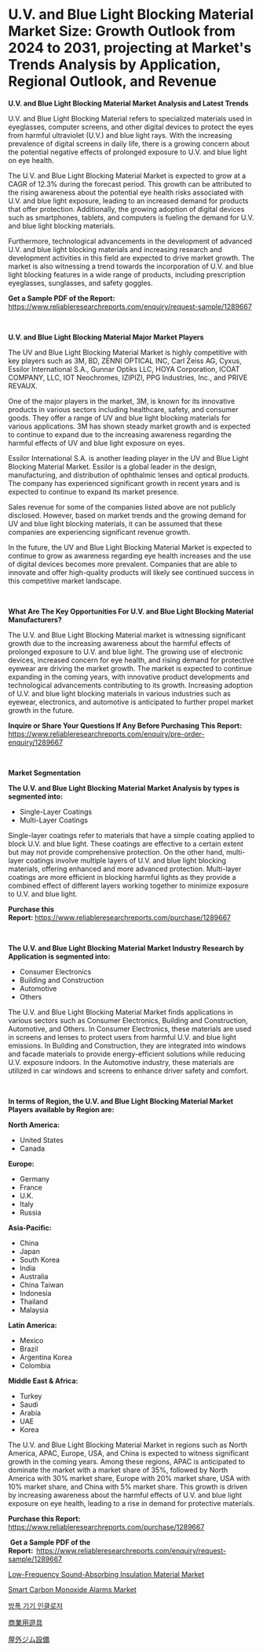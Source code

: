 <p><h1>U.V. and Blue Light Blocking Material Market Size: Growth Outlook from 2024 to 2031, projecting at Market's Trends Analysis by Application, Regional Outlook, and Revenue</h1></p><p><strong>U.V. and Blue Light Blocking Material Market Analysis and Latest Trends</strong></p>
<p><p>U.V. and Blue Light Blocking Material refers to specialized materials used in eyeglasses, computer screens, and other digital devices to protect the eyes from harmful ultraviolet (U.V.) and blue light rays. With the increasing prevalence of digital screens in daily life, there is a growing concern about the potential negative effects of prolonged exposure to U.V. and blue light on eye health.</p><p>The U.V. and Blue Light Blocking Material Market is expected to grow at a CAGR of 12.3% during the forecast period. This growth can be attributed to the rising awareness about the potential eye health risks associated with U.V. and blue light exposure, leading to an increased demand for products that offer protection. Additionally, the growing adoption of digital devices such as smartphones, tablets, and computers is fueling the demand for U.V. and blue light blocking materials.</p><p>Furthermore, technological advancements in the development of advanced U.V. and blue light blocking materials and increasing research and development activities in this field are expected to drive market growth. The market is also witnessing a trend towards the incorporation of U.V. and blue light blocking features in a wide range of products, including prescription eyeglasses, sunglasses, and safety goggles.</p></p>
<p><strong>Get a Sample PDF of the Report:&nbsp;</strong> <a href="https://www.reliableresearchreports.com/enquiry/request-sample/1289667">https://www.reliableresearchreports.com/enquiry/request-sample/1289667</a></p>
<p>&nbsp;</p>
<p><strong>U.V. and Blue Light Blocking Material Major Market Players</strong></p>
<p><p>The UV and Blue Light Blocking Material Market is highly competitive with key players such as 3M, BD, ZENNI OPTICAL INC, Carl Zeiss AG, Cyxus, Essilor International S.A., Gunnar Optiks LLC, HOYA Corporation, ICOAT COMPANY, LLC, IOT Neochromes, IZIPIZI, PPG Industries, Inc., and PRIVE REVAUX. </p><p>One of the major players in the market, 3M, is known for its innovative products in various sectors including healthcare, safety, and consumer goods. They offer a range of UV and blue light blocking materials for various applications. 3M has shown steady market growth and is expected to continue to expand due to the increasing awareness regarding the harmful effects of UV and blue light exposure on eyes.</p><p>Essilor International S.A. is another leading player in the UV and Blue Light Blocking Material Market. Essilor is a global leader in the design, manufacturing, and distribution of ophthalmic lenses and optical products. The company has experienced significant growth in recent years and is expected to continue to expand its market presence.</p><p>Sales revenue for some of the companies listed above are not publicly disclosed. However, based on market trends and the growing demand for UV and blue light blocking materials, it can be assumed that these companies are experiencing significant revenue growth.</p><p>In the future, the UV and Blue Light Blocking Material Market is expected to continue to grow as awareness regarding eye health increases and the use of digital devices becomes more prevalent. Companies that are able to innovate and offer high-quality products will likely see continued success in this competitive market landscape.</p></p>
<p>&nbsp;</p>
<p><strong>What Are The Key Opportunities For U.V. and Blue Light Blocking Material Manufacturers?</strong></p>
<p><p>The U.V. and Blue Light Blocking Material market is witnessing significant growth due to the increasing awareness about the harmful effects of prolonged exposure to U.V. and blue light. The growing use of electronic devices, increased concern for eye health, and rising demand for protective eyewear are driving the market growth. The market is expected to continue expanding in the coming years, with innovative product developments and technological advancements contributing to its growth. Increasing adoption of U.V. and blue light blocking materials in various industries such as eyewear, electronics, and automotive is anticipated to further propel market growth in the future.</p></p>
<p><strong>Inquire or Share Your Questions If Any Before Purchasing This Report:</strong> <a href="https://www.reliableresearchreports.com/enquiry/pre-order-enquiry/1289667">https://www.reliableresearchreports.com/enquiry/pre-order-enquiry/1289667</a></p>
<p>&nbsp;</p>
<p><strong>Market Segmentation</strong></p>
<p><strong>The U.V. and Blue Light Blocking Material Market Analysis by types is segmented into:</strong></p>
<p><ul><li>Single-Layer Coatings</li><li>Multi-Layer Coatings</li></ul></p>
<p><p>Single-layer coatings refer to materials that have a simple coating applied to block U.V. and blue light. These coatings are effective to a certain extent but may not provide comprehensive protection. On the other hand, multi-layer coatings involve multiple layers of U.V. and blue light blocking materials, offering enhanced and more advanced protection. Multi-layer coatings are more efficient in blocking harmful lights as they provide a combined effect of different layers working together to minimize exposure to U.V. and blue light.</p></p>
<p><strong>Purchase this Report:&nbsp;</strong><a href="https://www.reliableresearchreports.com/purchase/1289667">https://www.reliableresearchreports.com/purchase/1289667</a></p>
<p>&nbsp;</p>
<p><strong>The U.V. and Blue Light Blocking Material Market Industry Research by Application is segmented into:</strong></p>
<p><ul><li>Consumer Electronics</li><li>Building and Construction</li><li>Automotive</li><li>Others</li></ul></p>
<p><p>The U.V. and Blue Light Blocking Material Market finds applications in various sectors such as Consumer Electronics, Building and Construction, Automotive, and Others. In Consumer Electronics, these materials are used in screens and lenses to protect users from harmful U.V. and blue light emissions. In Building and Construction, they are integrated into windows and facade materials to provide energy-efficient solutions while reducing U.V. exposure indoors. In the Automotive industry, these materials are utilized in car windows and screens to enhance driver safety and comfort.</p></p>
<p>&nbsp;</p>
<p><strong>In terms of Region, the U.V. and Blue Light Blocking Material Market Players available by Region are:</strong></p>
<p>
    <p> <strong> North America: </strong>
        <ul>
            <li>United States</li>
            <li>Canada</li>
        </ul>
        </p> 
    <p> <strong> Europe: </strong>
        <ul>
            <li>Germany</li>
            <li>France</li>
            <li>U.K.</li>
            <li>Italy</li>
            <li>Russia</li>
        </ul>
        </p> 
    <p> <strong> Asia-Pacific: </strong>
        <ul>
            <li>China</li>
            <li>Japan</li>
            <li>South Korea</li>
            <li>India</li>
            <li>Australia</li>
            <li>China Taiwan</li>
            <li>Indonesia</li>
            <li>Thailand</li>
            <li>Malaysia</li>
        </ul>
        </p> 
    <p> <strong> Latin America: </strong>
        <ul>
            <li>Mexico</li>
            <li>Brazil</li>
            <li>Argentina Korea</li>
            <li>Colombia</li>
        </ul>
        </p> 
    <p> <strong> Middle East & Africa: </strong>
        <ul>
            <li>Turkey</li>
            <li>Saudi</li>
            <li>Arabia</li>
            <li>UAE</li>
            <li>Korea</li>
        </ul>
    </p>
    </p>
<p><p>The U.V. and Blue Light Blocking Material Market in regions such as North America, APAC, Europe, USA, and China is expected to witness significant growth in the coming years. Among these regions, APAC is anticipated to dominate the market with a market share of 35%, followed by North America with 30% market share, Europe with 20% market share, USA with 10% market share, and China with 5% market share. This growth is driven by increasing awareness about the harmful effects of U.V. and blue light exposure on eye health, leading to a rise in demand for protective materials.</p></p>
<p><strong>Purchase this Report: </strong><a href="https://www.reliableresearchreports.com/purchase/1289667">https://www.reliableresearchreports.com/purchase/1289667</a></p>
<p>&nbsp;<strong>Get a Sample PDF of the Report:&nbsp;&nbsp;</strong><a href="https://www.reliableresearchreports.com/enquiry/request-sample/1289667">https://www.reliableresearchreports.com/enquiry/request-sample/1289667</a></p>
<p><strong></strong></p>
<p><p><a href="https://github.com/julyju69/Market-Research-Report-List-2/blob/main/low-frequency-sound-absorbing-insulation-material-market.md">Low-Frequency Sound-Absorbing Insulation Material Market</a></p><p><a href="https://artistic-helicopter-ca9.notion.site/Smart-Carbon-Monoxide-Alarms-Market-Provides-a-Comprehensive-Analysis-Including-a-Macro-Overview-of--1834d06e2e8e4ffda9e394ce995c2436">Smart Carbon Monoxide Alarms Market</a></p><p><a href="https://medium.com/@laurendeveaucook9x6z9jm15gi/%ED%8F%AD%EB%B0%9C-%EB%B0%A9%EC%A7%80-%EA%B8%B0%EA%B8%B0-%EB%B3%B4%ED%98%B8-%EC%BC%80%EC%9D%B4%EC%8A%A4-%EC%8B%9C%EC%9E%A5-%EB%B6%84%EC%84%9D-%EB%B0%8F-%EA%B7%9C%EB%AA%A8%EB%8A%94-2024%EB%85%84%EB%B6%80%ED%84%B0-2031%EB%85%84%EA%B9%8C%EC%A7%80-%EC%98%88%EC%B8%A1%EB%90%A9%EB%8B%88%EB%8B%A4-f87c4bcd04f1">방폭 기기 인클로저</a></p><p><a href="https://medium.com/@soamybahemax/%E5%95%86%E6%A5%AD%E7%94%A8%E9%81%8A%E3%81%B3%E5%A0%B4%E8%A8%AD%E5%82%99%E5%B8%82%E5%A0%B4%E3%81%AE%E7%9F%A5%E8%AD%98-%E5%B8%82%E5%A0%B4%E5%8B%95%E5%90%91-%E6%88%90%E9%95%B7-2024%E5%B9%B4%E3%81%8B%E3%82%892031%E5%B9%B4%E3%81%BE%E3%81%A7%E3%81%AE%E4%BA%88%E6%B8%AC-238ff45e2510">商業用遊具</a></p><p><a href="https://medium.com/@soamybahemax/%E5%B1%8B%E5%A4%96%E3%82%B8%E3%83%A0%E6%A9%9F%E5%99%A8%E5%B8%82%E5%A0%B4%E3%81%AE%E3%83%A1%E3%83%88%E3%83%AA%E3%82%AF%E3%82%B9%E3%82%92%E8%A7%A3%E8%AA%AD%E3%81%99%E3%82%8B-%E5%B8%82%E5%A0%B4%E3%82%B7%E3%82%A7%E3%82%A2-%E3%83%88%E3%83%AC%E3%83%B3%E3%83%89-%E6%88%90%E9%95%B7%E3%83%91%E3%82%BF%E3%83%BC%E3%83%B3-1b334907d7e8">屋外ジム設備</a></p></p>